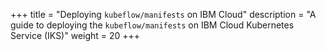 +++
title = "Deploying `kubeflow/manifests` on IBM Cloud"
description = "A guide to deploying the `kubeflow/manifests` on IBM Cloud Kubernetes Service (IKS)"
weight = 20
+++
